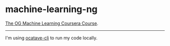 # machine-learning-ng
[The OG Machine Learning Coursera Course](https://www.coursera.org/learn/machine-learning).

---

I'm using [ocatave-cli](https://wiki.octave.org/Octave_for_macOS) to run my code locally.
